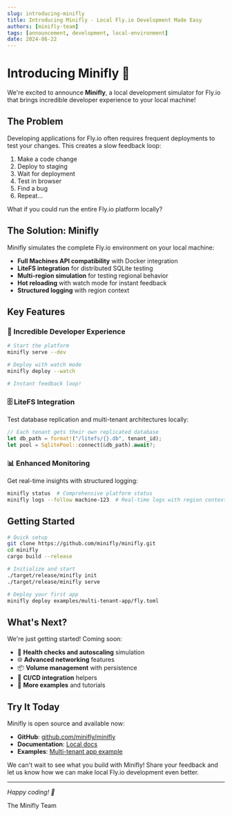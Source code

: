 ```yaml
---
slug: introducing-minifly
title: Introducing Minifly - Local Fly.io Development Made Easy
authors: [minifly-team]
tags: [announcement, development, local-environment]
date: 2024-06-22
---
```


# Introducing Minifly 🚀

We're excited to announce **Minifly**, a local development simulator for Fly.io that brings incredible developer experience to your local machine!

<!--truncate-->

## The Problem

Developing applications for Fly.io often requires frequent deployments to test your changes. This creates a slow feedback loop:

1. Make a code change
2. Deploy to staging 
3. Wait for deployment
4. Test in browser
5. Find a bug
6. Repeat...

What if you could run the entire Fly.io platform locally?

## The Solution: Minifly

Minifly simulates the complete Fly.io environment on your local machine:

- **Full Machines API compatibility** with Docker integration
- **LiteFS integration** for distributed SQLite testing
- **Multi-region simulation** for testing regional behavior
- **Hot reloading** with watch mode for instant feedback
- **Structured logging** with region context

## Key Features

### 🚀 Incredible Developer Experience

```bash
# Start the platform
minifly serve --dev

# Deploy with watch mode
minifly deploy --watch

# Instant feedback loop!
```

### 🗄️ LiteFS Integration

Test database replication and multi-tenant architectures locally:

```rust
// Each tenant gets their own replicated database
let db_path = format!("/litefs/{}.db", tenant_id);
let pool = SqlitePool::connect(&db_path).await?;
```

### 📊 Enhanced Monitoring

Get real-time insights with structured logging:

```bash
minifly status  # Comprehensive platform status
minifly logs --follow machine-123  # Real-time logs with region context
```

## Getting Started

```bash
# Quick setup
git clone https://github.com/minifly/minifly.git
cd minifly
cargo build --release

# Initialize and start
./target/release/minifly init
./target/release/minifly serve

# Deploy your first app
minifly deploy examples/multi-tenant-app/fly.toml
```

## What's Next?

We're just getting started! Coming soon:

- 🏥 **Health checks and autoscaling** simulation
- 🌐 **Advanced networking** features
- 📦 **Volume management** with persistence
- 🔄 **CI/CD integration** helpers
- 📖 **More examples** and tutorials

## Try It Today

Minifly is open source and available now:

- **GitHub**: [github.com/minifly/minifly](https://github.com/minifly/minifly)
- **Documentation**: [Local docs](../../docs/getting-started)
- **Examples**: [Multi-tenant app example](https://github.com/minifly/minifly/tree/main/examples/multi-tenant-app)

We can't wait to see what you build with Minifly! Share your feedback and let us know how we can make local Fly.io development even better.

---

*Happy coding! 🎉*

The Minifly Team